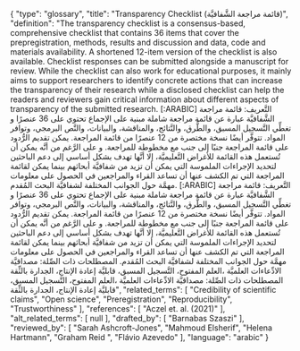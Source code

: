 {
    "type": "glossary",
    "title": "Transparency Checklist (قائمة مراجعة الشَّفافيَّة)",
    "definition": "The transparency checklist is a consensus-based, comprehensive checklist that contains 36 items that cover the prepregistration, methods, results and discussion and data, code and materials availability. A shortened 12-item version of the checklist is also available. Checklist responses can be submitted alongside a manuscript for review. While the checklist can also work for educational purposes, it mainly aims to support researchers to identify concrete actions that can increase the transparency of their research while a disclosed checklist can help the readers and reviewers gain critical information about different aspects of transparency of the submitted research. [:ARABIC] التَّعريف: قائمة مراجعة الشَّفافيَّة عبارة عن قائمة مراجعة شاملة مبنية على الإجماع تحتوي على 36 عنصرًا و تغطِّي التَّسجيل المسبق، والطُّرق، والنَّتائج، والمناقشة، والبيانات، والنَّص البرمجي، وتوافر المواد. تتوفَّر أيضًا نسخة مختصرة من 12 عنصرًا من قائمة المراجعة. يمكن تقديم الرُّدود على قائمة المراجعة جنبًا إلى جنب مع مخطوطة للمراجعة. و على الرَّغم من أنَّه يمكن أن تُستعمل هذه القائمة للأغراض التَّعليميَّة، إلا أنَّها تهدف بشكل أساسي إلى دعم الباحثين لتحديد الإجراءات الملموسة التي يمكن أن تزيد من شفافيَّة أبحاثهم بينما يمكن لقائمة المراجعة التي تم الكشف عنها أن تساعد القراء والمراجعين في الحصول على معلومات مهمَّة حول الجوانب المختلفة لشفافيَّة البحث المُقدم. [:ARABIC] التَّعريف: قائمة مراجعة الشَّفافيَّة عبارة عن قائمة مراجعة شاملة مبنية على الإجماع تحتوي على 36 عنصرًا و تغطِّي التَّسجيل المسبق، والطُّرق، والنَّتائج، والمناقشة، والبيانات، والنَّص البرمجي، وتوافر المواد. تتوفَّر أيضًا نسخة مختصرة من 12 عنصرًا من قائمة المراجعة. يمكن تقديم الرُّدود على قائمة المراجعة جنبًا إلى جنب مع مخطوطة للمراجعة. و على الرَّغم من أنَّه يمكن أن تُستعمل هذه القائمة للأغراض التَّعليميَّة، إلا أنَّها تهدف بشكل أساسي إلى دعم الباحثين لتحديد الإجراءات الملموسة التي يمكن أن تزيد من شفافيَّة أبحاثهم بينما يمكن لقائمة المراجعة التي تم الكشف عنها أن تساعد القراء والمراجعين في الحصول على معلومات مهمَّة حول الجوانب المختلفة لشفافيَّة البحث المُقدم. المصطلحات ذات الصِّلة: مصداقيَّة الادِّعاءات العلميَّة ،العلم المفتوح، التَّسجيل المسبق، قابليَّة إعادة الإنتاج، الجدارة بالثِّقة المصطلحات ذات الصِّلة:  مصداقيَّة الادِّعاءات العلميَّة ،العلم المفتوح، التَّسجيل المسبق، قابليَّة إعادة الإنتاج،  الجدارة بالثِّقة",
    "related_terms": [
        "Credibility of scientific claims",
        "Open science",
        "Preregistration",
        "Reproducibility",
        "Trustworthiness"
    ],
    "references": [
        "Aczel et. al. (2021)"
    ],
    "alt_related_terms": [
        null
    ],
    "drafted_by": [
        "Barnabas Szaszi"
    ],
    "reviewed_by": [
        "Sarah Ashcroft-Jones",
        "Mahmoud Elsherif",
        "Helena Hartmann",
        "Graham Reid ",
        "Flávio Azevedo"
    ],
    "language": "arabic"
}